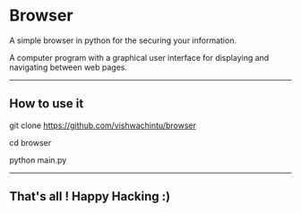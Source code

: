 # Browser
A simple browser in python for the securing your information.

A computer program with a graphical user interface for displaying and navigating between web pages.

****

## How to use it

git clone https://github.com/vishwachintu/browser

cd browser

python main.py
****

## That's all ! Happy Hacking :) 
